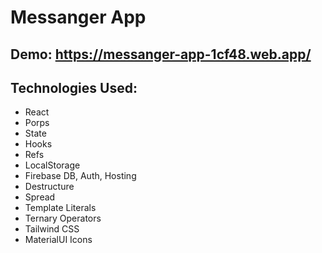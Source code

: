 # Messanger App
## Demo: https://messanger-app-1cf48.web.app/

## Technologies Used:
- React
- Porps
- State
- Hooks
- Refs
- LocalStorage
- Firebase DB, Auth, Hosting
- Destructure
- Spread
- Template Literals
- Ternary Operators
- Tailwind CSS
- MaterialUI Icons